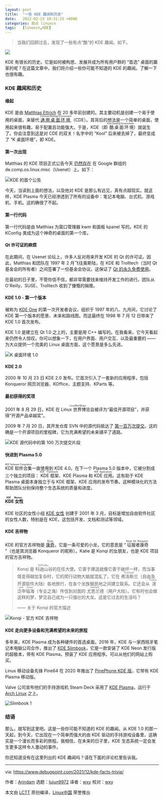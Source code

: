 ```yaml
---
layout: post
title:	"一些 KDE 趣闻和历史"
date:	2022-02-23 19:31:25 +0800 
categories:	观点 linuxcn 
tags:	[linuxcn,KDE]
---
```




> 
> 当我们回顾过去，发现了一些有点“酷”的 KDE 趣闻。如下。
> 
> 
> 


![](/Asserts/Images/album/202202/23/193047v98lqj2mja9asvmj.jpg)


KDE 有很长的历史。它是如何被构思、发展并成为所有用户群的 “首选” 桌面的赢家的呢？在这篇文章中，我们将介绍一些你可能不知道的 KDE 的趣闻。了解一下也很有趣。


### KDE 趣闻和历史


#### 缘起


KDE 是由 [Matthias Ettrich](https://en.wikipedia.org/wiki/Matthias_Ettrich) 在 20 多年前创建的。其主要动机是创建一个易于使用的桌面，来替代 <ruby> <a href="https://sourceforge.net/projects/cdesktopenv/">  通用桌面环境 </a> <rt>  Common Desktop Environment </rt></ruby>（CDE）。其背后的想法是一个简单的桌面，使用起来很有趣，易于配置且功能强大。于是，KDE（即<ruby> 酷桌面环境 <rt>  Kool Desktop Environment </rt></ruby>）就诞生了。你会注意到这是对 CDE 的双关！名字中的 “Kool” 后来被去掉了，最终变成了 “K 桌面环境”，即 KDE。


#### 第一次出现


Matthias 的 KDE 项目正式公告今天 [仍然存在](https://groups.google.com/g/de.comp.os.linux.misc/c/SDbiV3Iat_s/m/zv_D_2ctS8sJ) 在 Google 群组的 de.comp.os.linux.misc（Usenet）上。如下：


![KDE 的首个公告](/Asserts/Images/album/202202/23/193126x2j2xqec8rlaz6a5.jpg)


今天，当读到上面的想法，以及他对 KDE 是那么有远见，真有点超现实。就这样，KDE Plasma 今天已经渗透到了所有的设备中：笔记本电脑、台式机、游戏机、手机。这的确很了不起。


#### 第一行代码


第一行代码是由 Matthias 为窗口管理器 kwm 和面板 kpanel 写的。KDE 的 KConfig 类成为这个神奇的桌面的第一个库。


#### Qt 许可证的麻烦


在此期间，在 Usenet 论坛上，许多人反对用来开发 KDE 的 Qt 的许可证。因此，Matthias 和团队在 1997 年 2 月飞往奥斯陆，在 KDE 和 Trolltech（当时 Qt 基金会的所有者）之间签署了一份基金会协议。这保证了 [Qt 的永久免费使用](https://dot.kde.org/2016/01/13/qt-guaranteed-stay-free-and-open-%E2%80%93-legal-update)。


在最初的日子里，不管你信不信，都非常需要钱来维持开发工作的进行。团队从 O'Reilly、SUSE、Trolltech 收到了慷慨的捐赠。


#### KDE 1.0 - 第一个版本


被称为 [KDE One](https://community.kde.org/KDE_Project_History/KDE_One_(Developer_Meeting)) 的第一次开发者会议，组织于 1997 年的八、九月间，它讨论了 KDE 第一个版本的愿景、未来和路线图。而这最终在 1998 年 7 月 12 日带来了 KDE 1.0 首次发布。


KDE 1.0 是建立在 Qt 1.0 之上的，主要是用 C++ 编写的。在我看来，它今天看起来仍然令人惊叹。你可以想象一下，在用户界面、用户交互、以及最重要的 —— 为大众提供一个完美的 Linux 桌面方面，这个愿景是多么先进。


![K 桌面环境 1.0](/Asserts/Images/album/202202/23/193126kls4eeq7teqt8ezh.jpg)


#### KDE 2.0


2000 年 10 月 23 日 KDE 2.0 发布。它首次引入了一套新的应用程序，包括 Konqueror 网页浏览器、KOffice、主题支持、KParts 等。


#### 最初获得的奖项


2001 年 8 月 29 日，KDE 在 <ruby> Linux 世界博览会 <rt>  LinuxWorldExpo </rt></ruby> 被评为“最佳开源项目”，并获得“开源产品卓越奖”。


2009 年 7 月 20 日，其开发仓库 SVN 中的源代码抵达了 [第一百万次提交](https://marc.info/?l=kde-commits&m=124811211002267&w=2)。这的确是一个开源项目的里程碑，它为充满希望的未来铺平了道路。


![KDE 源代码中的第 100 万次提交片段](/Asserts/Images/album/202202/23/193126ofy28xlyb0xx03bl.jpg)


#### 快进到 Plasma 5.0


<ruby> KDE 软件合集 <rt>  KDE Software Compilation </rt></ruby>一直使用到 KDE 4.0。在下一个 Plasma 5.0 版本中，它被分割成三个独立的项目：<ruby> KDE 框架 <rt>  KDE Framework </rt></ruby>、KDE Plasma 和 <ruby> KDE 应用 <rt>  KDE Applications </rt></ruby>。这有助于 KDE Plasma 桌面本身独立于与 KDE 框架、KDE 应用的发布节奏。这种模块化的方法帮助团队分别保持整个生态系统的质量和进度。


#### <ruby> KDE 女性 <rt>  KDE Woman </rt></ruby>


KDE 社区的女性小组 [KDE 女性](https://community.kde.org/KDE_Women) 创建于 2001 年 3 月，目标是增加自由软件社区的女性人数，特别是在 KDE，这包括开发、文档和测试等领域。


#### KDE 吉祥物


KDE 的官方吉祥物是 <ruby> <a href="https://community.kde.org/Konqi">  康奇 </a> <rt>  Konqi </rt></ruby>，它是一条可爱的小龙，它的意思是 “<ruby> 征服者康奇 <rt>  Konqi the Konqueror </rt></ruby>”（也是其浏览器 Konqueror 的昵称）。Katie 是 Konqi 的女朋友，也是 KDE 项目的官方吉祥物。



> 
> Konqi 是<ruby> 科迪山谷 <rt>  KDEValley </rt></ruby>的在任大使。它善于建造就像它善于破坏一样，而当事情变得越加复杂时，它的爬行动物大脑就混乱了。它在<ruby> 弗洛斯兰 <rt>  Flossland </rt></ruby>（自由及开源软件大陆）各地旅行，在各个龙族殖民地之间建立联系。它还会从<ruby> 泼泛申瑙海 <rt>  Professional Ocean </rt></ruby>（专业之海）传信到对面的<ruby> 尤思兰德 <rt>  Userland </rt></ruby>（用户大陆）。它有时也会做这样的梦，梦见自己成为一只强壮的大龙。这是它过去的生活吗？
> 
> 
> —— 关于 Konqi 的官方描述
> 
> 
> 


![Konqi - 官方 KDE 吉祥物](/Asserts/Images/album/202202/23/193126v5c9twbfqbwc8qxx.jpg)


#### KDE 走向更多设备和充满希望的未来的旅程


多年来，KDE Plasma 成为各种硬件的首选桌面。2016 年，KDE 与一家西班牙笔记本电脑公司合作，推出了 [KDE Slimbook](https://kde.slimbook.es/)，它是一款安装了 KDE Neon 发行版的超极本，带有 KDE Plasma，预装了 KDE 应用程序。可以从他们的网站上购买。


Linux 移动设备先锋 Pine64 在 2020 年推出了 [PinePhone KDE 版](https://www.debugpoint.com/2020/11/pinephone-kde-community-edition-plasma-mobile/)，它带有 KDE Plasma 移动版。


Valve 公司宣布他们的手持游戏机 Steam Deck 采用了 [KDE Plasma](https://www.debugpoint.com/tag/kde-plasma)，运行于 [Arch Linux](https://www.debugpoint.com/tag/arch-linux) 之上。


![Slimbook 1](/Asserts/Images/album/202202/23/193126davh7i5vik1uiahi.jpg)


### 结语


那么，就写到这里吧。这是一些你可能不知道的 KDE 的趣闻。从 KDE 1.0 的那一天起，到今天，它出现在一个简单而强大的由 KDE 驱动的手持游戏设备里，这确实是一个漫长而多彩的旅程。我相信，在未来的日子里，KDE 生态系统一定会发生更多这样令人激动的事件。


你还知道没有在这里列出的 KDE 趣闻吗？请在下面的评论栏里告诉我。




---


via: <https://www.debugpoint.com/2021/12/kde-facts-trivia/>


作者：[Arindam](https://www.debugpoint.com/author/admin1/) 选题：[lujun9972](https://github.com/lujun9972) 译者：[wxy](https://github.com/wxy) 校对：[wxy](https://github.com/wxy)


本文由 [LCTT](https://github.com/LCTT/TranslateProject) 原创编译，[Linux中国](https://linux.cn/) 荣誉推出
